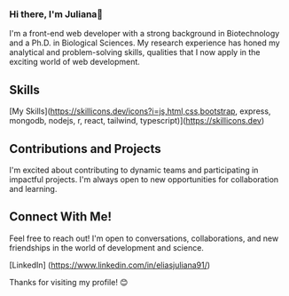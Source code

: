 ### Hi there, I'm Juliana👋

I'm a front-end web developer with a strong background in Biotechnology and a Ph.D. in Biological Sciences. My research experience has honed my analytical and problem-solving skills, qualities that I now apply in the exciting world of web development.

## Skills

[My Skills](https://skillicons.dev/icons?i=js,html,css,bootstrap, express, mongodb, nodejs, r, react, tailwind, typescript)](https://skillicons.dev)



## Contributions and Projects

I'm excited about contributing to dynamic teams and participating in impactful projects. I'm always open to new opportunities for collaboration and learning.

## Connect With Me!

Feel free to reach out! I'm open to conversations, collaborations, and new friendships in the world of development and science.

[LinkedIn] (https://www.linkedin.com/in/eliasjuliana91/)

Thanks for visiting my profile! 😊

